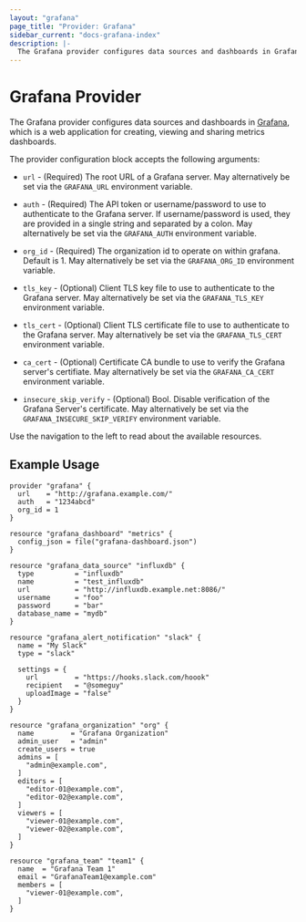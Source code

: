 ```yaml
---
layout: "grafana"
page_title: "Provider: Grafana"
sidebar_current: "docs-grafana-index"
description: |-
  The Grafana provider configures data sources and dashboards in Grafana.
---
```


# Grafana Provider

The Grafana provider configures data sources and dashboards in
[Grafana](http://grafana.org/), which is a web application for creating,
viewing and sharing metrics dashboards.

The provider configuration block accepts the following arguments:

* `url` - (Required) The root URL of a Grafana server. May alternatively be set
  via the `GRAFANA_URL` environment variable.

* `auth` - (Required) The API token or username/password to use to authenticate
  to the Grafana server. If username/password is used, they are provided in a
  single string and separated by a colon. May alternatively be set via the
  `GRAFANA_AUTH` environment variable.

* `org_id` - (Required) The organization id to operate on within grafana.
  Default is 1.  May alternatively be set via the `GRAFANA_ORG_ID` environment
  variable.

* `tls_key` - (Optional) Client TLS key file to use to authenticate to the
  Grafana server. May alternatively be set via the `GRAFANA_TLS_KEY`
  environment variable.

* `tls_cert` - (Optional) Client TLS certificate file to use to authenticate
  to the Grafana server. May alternatively be set via the `GRAFANA_TLS_CERT`
  environment variable.

* `ca_cert` - (Optional) Certificate CA bundle to use to verify the Grafana
  server's certifiate. May alternatively be set via the `GRAFANA_CA_CERT`
  environment variable.

* `insecure_skip_verify` - (Optional) Bool. Disable verification of the Grafana
  Server's certificate. May alternatively be set via the
  `GRAFANA_INSECURE_SKIP_VERIFY` environment variable.

Use the navigation to the left to read about the available resources.

## Example Usage

```hcl
provider "grafana" {
  url    = "http://grafana.example.com/"
  auth   = "1234abcd"
  org_id = 1
}

resource "grafana_dashboard" "metrics" {
  config_json = file("grafana-dashboard.json")
}

resource "grafana_data_source" "influxdb" {
  type          = "influxdb"
  name          = "test_influxdb"
  url           = "http://influxdb.example.net:8086/"
  username      = "foo"
  password      = "bar"
  database_name = "mydb"
}

resource "grafana_alert_notification" "slack" {
  name = "My Slack"
  type = "slack"

  settings = {
    url         = "https://hooks.slack.com/hoook"
    recipient   = "@someguy"
    uploadImage = "false"
  }
}

resource "grafana_organization" "org" {
  name         = "Grafana Organization"
  admin_user   = "admin"
  create_users = true
  admins = [
    "admin@example.com",
  ]
  editors = [
    "editor-01@example.com",
    "editor-02@example.com",
  ]
  viewers = [
    "viewer-01@example.com",
    "viewer-02@example.com",
  ]
}

resource "grafana_team" "team1" {
  name  = "Grafana Team 1"
  email = "GrafanaTeam1@example.com"
  members = [
    "viewer-01@example.com",
  ]
}
```
